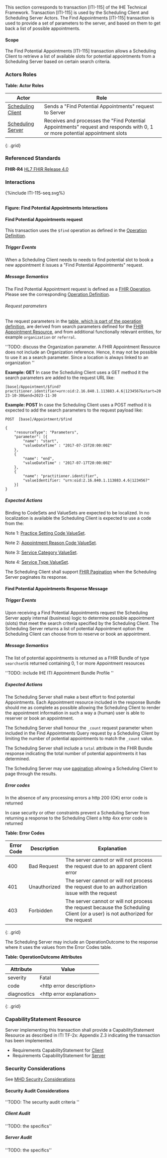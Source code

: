 This section corresponds to transaction [ITI-115] of the IHE Technical Framework. Transaction [ITI-115] is used by the Scheduling Client and Scheduling Server Actors. The Find Appointments [ITI-115] transaction is used to provide a set of parameters to the server, and based on them to get back a list of possible appointments.

#### Scope

The Find Potential Appointments [ITI-115] transaction allows a Scheduling Client to retrieve a list of available slots for potential appointments from a Scheduling Server based on certain search criteria.

### Actors Roles

**Table: Actor Roles**

|Actor | Role |
|-------------------|--------------------------|
| [Scheduling Client](volume-1.html#client)    | Sends a "Find Potential Appointments" request to Server |
| [Scheduling Server](volume-1.html#server) | Receives and processes the "Find Potential Appointments" request and responds with 0, 1 or more potential appointment slots |
{: .grid}

### Referenced Standards

**FHIR-R4** [HL7 FHIR Release 4.0](http://www.hl7.org/FHIR/R4)
### Interactions
<div>
{%include ITI-115-seq.svg%}
</div>
<br clear="all">

**Figure: Find Potential Appointments Interactions**

#### Find Potential Appointments request
This transaction uses the `$find` operation as defined in the [Operation Definition](./OperationDefinition-appointment-find.html).


##### Trigger Events

When a Scheduling Client needs to needs to find potential slot to book a new appointment it issues a "Find Potential Appointments" request.

##### Message Semantics
The Find Potential Appointment request is defined as a [FHIR Operation](https://hl7.org/fhir/R4/operations.html). Please see the corresponding [Operation Definition](./OperationDefinition-appointment-find.html).

###### Request parameters

The request parameters in the [table, which is part of the operation definition](OperationDefinition-appointment-find.html#root), are derived from search parameters defined for the [FHIR Appointment Resource](https://hl7.org/fhir/R4/appointment.html#search), and from additional functionally relevant entities, for example `organization` or `referral`.

''TODO: discuss the Organization parameter. A FHIR Appointment Resource does not include an Organization reference. Hence, it may not be possible to use it as a search parameter. Since a location is always linked to an organization '' 

**Example: GET**
In case the Scheduling Client uses a GET method it the search parameters are added to the request URL like:

`[base]/Appointment/$find?practitioner.identifier=urn:oid:2.16.840.1.113883.4.6|1234567&start=2023-10-30&end=2023-11-30`

**Example: POST**
In case the Scheduling Client uses a POST method it is expected to add the search parameters to the request payload like:

```
POST  [base]/Appointment/$find

{
    "resourceType": "Parameters",
    "parameter": [{
        "name": "start",
        "valueDateTime" : "2017-07-15T20:00:00Z"
    },
    {
        "name": "end",
        "valueDateTime" : "2017-07-17T20:00:00Z"
    },
    {
        "name": "practitioner.identifier",
        "valueIdentifier: "urn:oid:2.16.840.1.113883.4.6|1234567"
    }]
}
```

##### Expected Actions

Binding to CodeSets and ValueSets are expected to be localized. In no localization is available the Scheduling Client is expected to use a code from the: 

Note 1: [Practice Setting Code ValueSet](https://hl7.org/fhir/R4/valueset-c80-practice-codes.html).

Note 2: [Appointment Reason Code ValueSet](https://hl7.org/fhir/R4/v2/0276/index.html).

Note 3: [Service Category ValueSet](https://hl7.org/fhir/R4/valueset-service-category.html).

Note 4: [Service Type ValueSet](https://hl7.org/fhir/R4/valueset-service-type.html).

The Scheduling Client shall support [FHIR Pagination](https://hl7.org/fhir/R4/http.html#paging) when the Scheduling Server paginates its response.

#### Find Potential Appointments Response Message

##### Trigger Events

Upon receiving a Find Potential Appointments request the Scheduling Server apply internal (business) logic to determine possible appointment (slots) that meet the search criteria specified by the Scheduling Client. The Scheduling Server returns a list of potential Appointment option the Scheduling Client can choose from to reserve or book an appointment.

##### Message Semantics

The list of potential appointments is returned as a FHIR Bundle of type ```searchset```is returned containing 0, 1 or more Appointment resources 

''TODO: include IHE ITI Appointment Bundle Profile ''


##### Expected Actions
The Scheduling Server shall make a best effort to find potential Appointments. Each Appointment resource included in the response Bundle should me as complete as possible allowing the Scheduling Client to render the appointment information in such a way a (human) user is able to reserver or book an appointment.

The Scheduling Server shall honour the ```_count``` request parameter when included in the Find Appointments Query request by a Scheduling Client by limiting the number of potential appointments to match the ```_count``` value.

The Scheduling Server shall include a ```total``` attribute in the FHIR Bundle response indicating the total number of potential appointments it has determined. 

The Scheduling Server may use [pagination](https://hl7.org/fhir/R4/http.html#paging) allowing a Scheduling Client to page through the results.

##### Error codes
In the absence of any processing errors a http 200 (OK) error code is returned

In case security or other constraints prevent a Scheduling Server from returning a response to the Scheduling Client a http 4xx error code is returned

**Table: Error Codes**

|Error Code | Description | Explanation |
|-----------|-------------|-------------|
|400 | Bad Request | The server cannot or will not process the request due to an apparent client error |
|401 | Unauthorized | The server cannot or will not process the request due to an authorization issue with the request |
|403 | Forbidden | The server cannot or will not process the request because the Scheduling Client (or a user) is not authorized for the request |
{: .grid}

The Scheduling Server may include an OperationOutcome to the response where it uses the values from the Error Codes table.

**Table: OperationOutcome Attributes**

|Attribute | Value | 
|----------|------|
| severity | Fatal |
| code | \<http error description\> |
| diagnostics | \<http error explanation\> |
{: .grid}

### CapabilityStatement Resource

Server implementing this transaction shall provide a CapabilityStatement Resource as described in ITI TF-2x: Appendix Z.3 indicating the transaction has been implemented. 
* Requirements CapabilityStatement for [Client](CapabilityStatement-IHE.Scheduling.client.html)
* Requirements CapabilityStatement for [Server](CapabilityStatement-IHE.Scheduling.server.html)

### Security Considerations

See [MHD Security Considerations](volume-1.html#security-considerations)

#### Security Audit Considerations

''TODO: The security audit criteria ''

##### Client Audit 

''TODO: the specifics''

##### Server Audit 

''TODO: the specifics''
